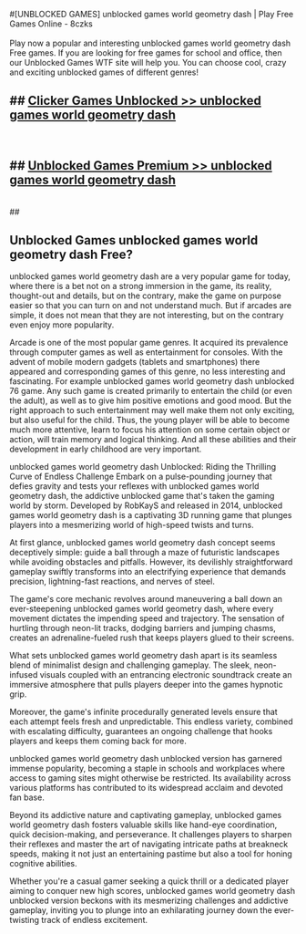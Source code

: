 #[UNBLOCKED GAMES] unblocked games world geometry dash | Play Free Games Online - 8czks <br>
<br>
Play now a popular and interesting unblocked games world geometry dash Free games. If you are looking for free games for school and office, then our Unblocked Games WTF site will help you. You can choose cool, crazy and exciting unblocked games of different genres!


## ##  [Clicker Games Unblocked >> unblocked games world geometry dash](http://freeplayer.one?title=unblocked_games_world_geometry_dash&ref=22)
  <br>

##  ## [Unblocked Games Premium >> unblocked games world geometry dash](http://freeplayer.one?title=unblocked_games_world_geometry_dash&ref=22)
  <br>
  ##



## Unblocked Games unblocked games world geometry dash Free?

unblocked games world geometry dash are a very popular game for today, where there is a bet not on a strong immersion in the game, its reality, thought-out and details, but on the contrary, make the game on purpose easier so that you can turn on and not understand much. But if arcades are simple, it does not mean that they are not interesting, but on the contrary even enjoy more popularity.

Arcade is one of the most popular game genres. It acquired its prevalence through computer games as well as entertainment for consoles. With the advent of mobile modern gadgets (tablets and smartphones) there appeared and corresponding games of this genre, no less interesting and fascinating. For example unblocked games world geometry dash unblocked 76 game. Any such game is created primarily to entertain the child (or even the adult), as well as to give him positive emotions and good mood. But the right approach to such entertainment may well make them not only exciting, but also useful for the child. Thus, the young player will be able to become much more attentive, learn to focus his attention on some certain object or action, will train memory and logical thinking. And all these abilities and their development in early childhood are very important.

unblocked games world geometry dash Unblocked: Riding the Thrilling Curve of Endless Challenge
Embark on a pulse-pounding journey that defies gravity and tests your reflexes with unblocked games world geometry dash, the addictive unblocked game that's taken the gaming world by storm. Developed by RobKayS and released in 2014, unblocked games world geometry dash is a captivating 3D running game that plunges players into a mesmerizing world of high-speed twists and turns.

At first glance, unblocked games world geometry dash concept seems deceptively simple: guide a ball through a maze of futuristic landscapes while avoiding obstacles and pitfalls. However, its devilishly straightforward gameplay swiftly transforms into an electrifying experience that demands precision, lightning-fast reactions, and nerves of steel.

The game's core mechanic revolves around maneuvering a ball down an ever-steepening unblocked games world geometry dash, where every movement dictates the impending speed and trajectory. The sensation of hurtling through neon-lit tracks, dodging barriers and jumping chasms, creates an adrenaline-fueled rush that keeps players glued to their screens.

What sets unblocked games world geometry dash apart is its seamless blend of minimalist design and challenging gameplay. The sleek, neon-infused visuals coupled with an entrancing electronic soundtrack create an immersive atmosphere that pulls players deeper into the games hypnotic grip.

Moreover, the game's infinite procedurally generated levels ensure that each attempt feels fresh and unpredictable. This endless variety, combined with escalating difficulty, guarantees an ongoing challenge that hooks players and keeps them coming back for more.

unblocked games world geometry dash unblocked version has garnered immense popularity, becoming a staple in schools and workplaces where access to gaming sites might otherwise be restricted. Its availability across various platforms has contributed to its widespread acclaim and devoted fan base.

Beyond its addictive nature and captivating gameplay, unblocked games world geometry dash fosters valuable skills like hand-eye coordination, quick decision-making, and perseverance. It challenges players to sharpen their reflexes and master the art of navigating intricate paths at breakneck speeds, making it not just an entertaining pastime but also a tool for honing cognitive abilities.

Whether you're a casual gamer seeking a quick thrill or a dedicated player aiming to conquer new high scores, unblocked games world geometry dash unblocked version beckons with its mesmerizing challenges and addictive gameplay, inviting you to plunge into an exhilarating journey down the ever-twisting track of endless excitement.